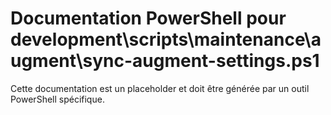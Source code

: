 # Documentation PowerShell pour development\scripts\maintenance\augment\sync-augment-settings.ps1

Cette documentation est un placeholder et doit être générée par un outil PowerShell spécifique.
